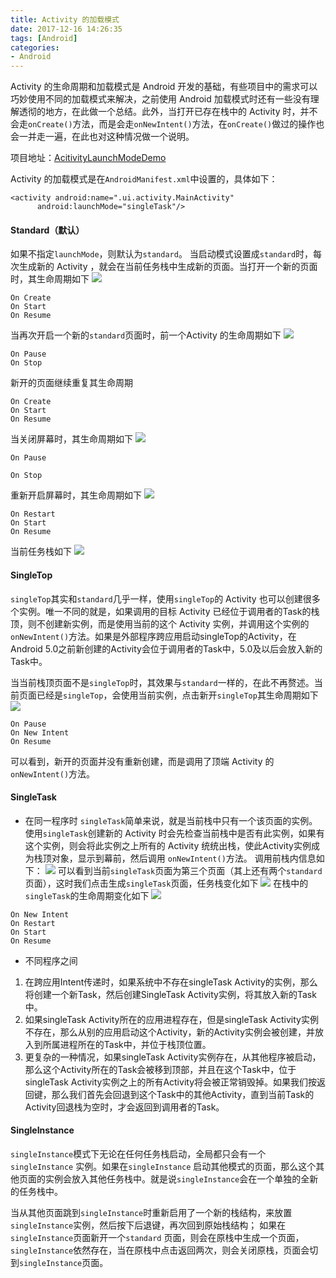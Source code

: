 ```yaml
---
title: Activity 的加载模式
date: 2017-12-16 14:26:35
tags: [Android]
categories:
- Android
---
```

Activity 的生命周期和加载模式是 Android 开发的基础，有些项目中的需求可以巧妙使用不同的加载模式来解决，之前使用 Android 加载模式时还有一些没有理解透彻的地方，在此做一个总结。此外，当打开已存在栈中的 Activity 时，并不会走`onCreate()`方法，而是会走`onNewIntent()`方法，在`onCreate()`做过的操作也会一并走一遍，在此也对这种情况做一个说明。

<!-- more -->

项目地址：[AcitivityLaunchModeDemo](https://github.com/ArtarisCN/ActivityLaunchModeDemo)

Activity 的加载模式是在`AndroidManifest.xml`中设置的，具体如下：
```
<activity android:name=".ui.activity.MainActivity"
  	  android:launchMode="singleTask"/>
```
#### Standard（默认）
如果不指定`launchMode`，则默认为`standard`。
当启动模式设置成`standard`时，每次生成新的 Activity ，就会在当前任务栈中生成新的页面。当打开一个新的页面时，其生命周期如下
![](http://img.artaris.cn/activity_launch_model/stander_1.png)
```
On Create
On Start
On Resume
```
当再次开启一个新的`standard`页面时，前一个Activity 的生命周期如下
![](http://img.artaris.cn/activity_launch_model/stander_2.png)
```
On Pause
On Stop
```

新开的页面继续重复其生命周期
```
On Create
On Start
On Resume
```
当关闭屏幕时，其生命周期如下
![](http://img.artaris.cn/activity_launch_model/stander_6.png)

```
On Pause

On Stop
```
重新开启屏幕时，其生命周期如下
![](http://img.artaris.cn/activity_launch_model/stander_3.png)
```
On Restart
On Start
On Resume
```
当前任务栈如下
![](http://img.artaris.cn/activity_launch_model/stander_4.jpg?imageMogr2/thumbnail/!30p)
#### SingleTop

`singleTop`其实和`standard`几乎一样，使用`singleTop`的 Activity 也可以创建很多个实例。唯一不同的就是，如果调用的目标 Activity 已经位于调用者的Task的栈顶，则不创建新实例，而是使用当前的这个 Activity 实例，并调用这个实例的 `onNewIntent()`方法。如果是外部程序跨应用启动singleTop的Activity，在Android 5.0之前新创建的Activity会位于调用者的Task中，5.0及以后会放入新的Task中。

当当前栈顶页面不是`singleTop`时，其效果与`standard`一样的，在此不再赘述。当前页面已经是`singleTop`，会使用当前实例，点击新开`singleTop`其生命周期如下
![](http://img.artaris.cn/activity_launch_model/single_top_5.png)
```
On Pause
On New Intent
On Resume
```

可以看到，新开的页面并没有重新创建，而是调用了顶端 Activity 的`onNewIntent()`方法。

#### SingleTask

- 在同一程序时
`singleTask`简单来说，就是当前栈中只有一个该页面的实例。使用`singleTask`创建新的 Activity 时会先检查当前栈中是否有此实例，如果有这个实例，则会将此实例之上所有的 Activity 统统出栈，使此Activity实例成为栈顶对象，显示到幕前，然后调用 `onNewIntent()`方法。
调用前栈内信息如下：
![](http://img.artaris.cn/activity_launch_model/single_task_1.jpg?imageMogr2/thumbnail/!30p)
可以看到当前`singleTask`页面为第三个页面（其上还有两个`standard`页面），这时我们点击生成`singleTask`页面，任务栈变化如下
![](http://img.artaris.cn/activity_launch_model/single_task_2.jpg?imageMogr2/thumbnail/!30p)
在栈中的`singleTask`的生命周期变化如下
![](http://img.artaris.cn/activity_launch_model/single_task_3.png)
```
On New Intent
On Restart
On Start
On Resume
```
- 不同程序之间
1. 在跨应用Intent传递时，如果系统中不存在singleTask Activity的实例，那么将创建一个新Task，然后创建SingleTask Activity实例，将其放入新的Task中。
2. 如果singleTask Activity所在的应用进程存在，但是singleTask Activity实例不存在，那么从别的应用启动这个Activity，新的Activity实例会被创建，并放入到所属进程所在的Task中，并位于栈顶位置。
3. 更复杂的一种情况，如果singleTask Activity实例存在，从其他程序被启动，那么这个Activity所在的Task会被移到顶部，并且在这个Task中，位于singleTask Activity实例之上的所有Activity将会被正常销毁掉。如果我们按返回键，那么我们首先会回退到这个Task中的其他Activity，直到当前Task的Activity回退栈为空时，才会返回到调用者的Task。

#### SingleInstance

`singleInstance`模式下无论在任何任务栈启动，全局都只会有一个 `singleInstance` 实例。如果在`singleInstance` 启动其他模式的页面，那么这个其他页面的实例会放入其他任务栈中。就是说`singleInstance`会在一个单独的全新的任务栈中。

当从其他页面跳到`singleInstance`时重新启用了一个新的栈结构，来放置`singleInstance`实例，然后按下后退键，再次回到原始栈结构；
如果在`singleInstance`页面新开一个`standard` 页面，则会在原栈中生成一个页面，`singleInstance`依然存在，当在原栈中点击返回两次，则会关闭原栈，页面会切到`singleInstance`页面。
